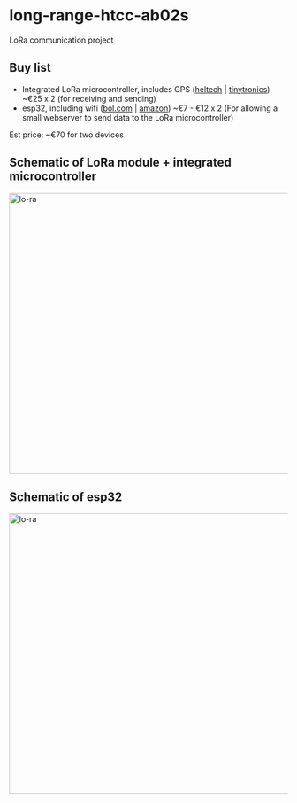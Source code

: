 # long-range-htcc-ab02s
LoRa communication project


<h2>Buy list</h2>

* Integrated LoRa microcontroller, includes GPS ([heltech](https://heltec.org/project/htcc-ab02s/) | [tinytronics](https://www.tinytronics.nl/en/development-boards/microcontroller-boards/met-gps/heltec-cubecell-lora-development-board-gnss-868mhz-met-0.96-inch-oled-display)) ~€25 x 2 (for receiving and sending)
* esp32, including wifi ([bol.com](https://www.bol.com/nl/nl/s/?searchtext=esp32) | [amazon](https://www.amazon.nl/Diymore-Development-NodeMcu-2-4GHz-Bluetooth/dp/B0D9LF7BJ7/ref=sr_1_31?adgrpid=1334807585265444&hvadid=83425857553681&hvbmt=bp&hvdev=c&hvlocphy=214976&hvnetw=s&hvqmt=p&hvtargid=kwd-83425784549360%3Aloc-129&hydadcr=3751_2402922&mcid=50dbca8f1802390499211ae7687decaf&sr=8-31)) ~€7 - €12 x 2 (For allowing a small webserver to send data to the LoRa microcontroller) 

<p>Est price: ~€70 for two devices</p>


<h2>Schematic of LoRa module + integrated microcontroller</h2>
<img width="1024" height="507" alt="lo-ra" src="https://github.com/user-attachments/assets/2ace8b85-6a6b-4dd7-9994-480567d969ed" />

<h2>Schematic of esp32</h2>
<img width="1024" height="507" alt="lo-ra" src="https://github.com/user-attachments/assets/fbe9c8c3-ccb7-466d-995e-f5618e29ce25" />
